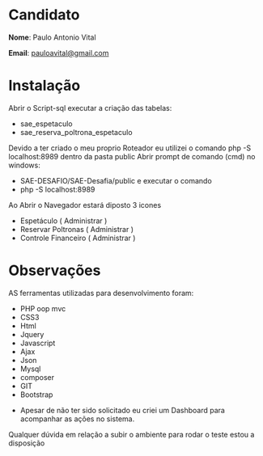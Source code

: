 # Candidato

**Nome**: Paulo Antonio Vital

**Email**: pauloavital@gmail.com

# Instalação
  Abrir o Script-sql executar a criação das tabelas:
   - sae_espetaculo
   - sae_reserva_poltrona_espetaculo
   
   Devido a ter criado o meu proprio Roteador eu utilizei o comando
   php -S localhost:8989 dentro da pasta public
   Abrir prompt de comando (cmd) no windows:
   -  SAE-DESAFIO/SAE-Desafia/public e executar o comando
   -  php -S localhost:8989
   
   Ao Abrir o Navegador estará diposto 3 icones
   - Espetáculo ( Administrar )
   - Reservar Poltronas ( Administrar )
   - Controle Financeiro ( Administrar )
  

# Observações
AS ferramentas utilizadas para desenvolvimento foram:
- PHP oop mvc
- CSS3
- Html
- Jquery
- Javascript
- Ajax
- Json
- Mysql
- composer
- GIT
- Bootstrap

* Apesar de não ter sido solicitado eu criei um Dashboard para 
acompanhar as ações no sistema.

Qualquer dúvida em relação a subir o ambiente 
para rodar o teste estou a disposição
